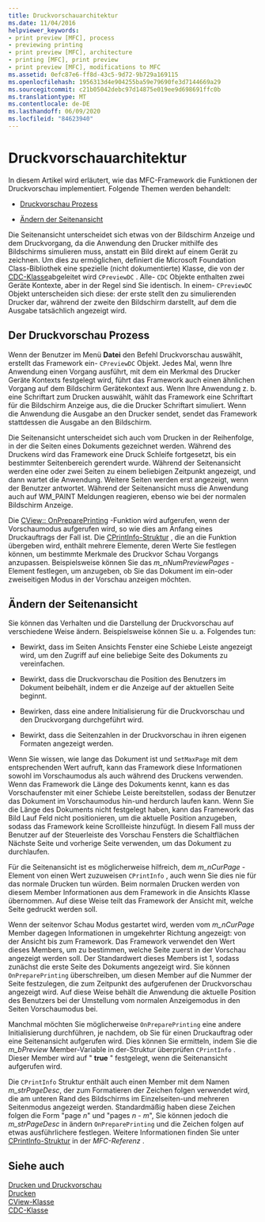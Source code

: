 ```yaml
---
title: Druckvorschauarchitektur
ms.date: 11/04/2016
helpviewer_keywords:
- print preview [MFC], process
- previewing printing
- print preview [MFC], architecture
- printing [MFC], print preview
- print preview [MFC], modifications to MFC
ms.assetid: 0efc87e6-ff8d-43c5-9d72-9b729a169115
ms.openlocfilehash: 1956313d4e904255ba59e79690fe3d7144669a29
ms.sourcegitcommit: c21b05042debc97d14875e019ee9d698691ffc0b
ms.translationtype: MT
ms.contentlocale: de-DE
ms.lasthandoff: 06/09/2020
ms.locfileid: "84623940"
---
```

# <a name="print-preview-architecture"></a>Druckvorschauarchitektur

In diesem Artikel wird erläutert, wie das MFC-Framework die Funktionen der Druckvorschau implementiert. Folgende Themen werden behandelt:

- [Druckvorschau Prozess](#_core_the_print_preview_process)

- [Ändern der Seitenansicht](#_core_modifying_print_preview)

Die Seitenansicht unterscheidet sich etwas von der Bildschirm Anzeige und dem Druckvorgang, da die Anwendung den Drucker mithilfe des Bildschirms simulieren muss, anstatt ein Bild direkt auf einem Gerät zu zeichnen. Um dies zu ermöglichen, definiert die Microsoft Foundation Class-Bibliothek eine spezielle (nicht dokumentierte) Klasse, die von der [CDC-Klasse](reference/cdc-class.md)abgeleitet wird `CPreviewDC` . Alle- `CDC` Objekte enthalten zwei Geräte Kontexte, aber in der Regel sind Sie identisch. In einem- `CPreviewDC` Objekt unterscheiden sich diese: der erste stellt den zu simulierenden Drucker dar, während der zweite den Bildschirm darstellt, auf dem die Ausgabe tatsächlich angezeigt wird.

## <a name="the-print-preview-process"></a><a name="_core_the_print_preview_process"></a>Der Druckvorschau Prozess

Wenn der Benutzer im Menü **Datei** den Befehl Druckvorschau auswählt, erstellt das Framework ein- `CPreviewDC` Objekt. Jedes Mal, wenn Ihre Anwendung einen Vorgang ausführt, mit dem ein Merkmal des Drucker Geräte Kontexts festgelegt wird, führt das Framework auch einen ähnlichen Vorgang auf dem Bildschirm Gerätekontext aus. Wenn Ihre Anwendung z. b. eine Schriftart zum Drucken auswählt, wählt das Framework eine Schriftart für die Bildschirm Anzeige aus, die die Drucker Schriftart simuliert. Wenn die Anwendung die Ausgabe an den Drucker sendet, sendet das Framework stattdessen die Ausgabe an den Bildschirm.

Die Seitenansicht unterscheidet sich auch vom Drucken in der Reihenfolge, in der die Seiten eines Dokuments gezeichnet werden. Während des Druckens wird das Framework eine Druck Schleife fortgesetzt, bis ein bestimmter Seitenbereich gerendert wurde. Während der Seitenansicht werden eine oder zwei Seiten zu einem beliebigen Zeitpunkt angezeigt, und dann wartet die Anwendung. Weitere Seiten werden erst angezeigt, wenn der Benutzer antwortet. Während der Seitenansicht muss die Anwendung auch auf WM_PAINT Meldungen reagieren, ebenso wie bei der normalen Bildschirm Anzeige.

Die [CView:: OnPreparePrinting](reference/cview-class.md#onprepareprinting) -Funktion wird aufgerufen, wenn der Vorschaumodus aufgerufen wird, so wie dies am Anfang eines Druckauftrags der Fall ist. Die [CPrintInfo-Struktur](reference/cprintinfo-structure.md) , die an die Funktion übergeben wird, enthält mehrere Elemente, deren Werte Sie festlegen können, um bestimmte Merkmale des Druckvor Schau Vorgangs anzupassen. Beispielsweise können Sie das *m_nNumPreviewPages* -Element festlegen, um anzugeben, ob Sie das Dokument im ein-oder zweiseitigen Modus in der Vorschau anzeigen möchten.

## <a name="modifying-print-preview"></a><a name="_core_modifying_print_preview"></a>Ändern der Seitenansicht

Sie können das Verhalten und die Darstellung der Druckvorschau auf verschiedene Weise ändern. Beispielsweise können Sie u. a. Folgendes tun:

- Bewirkt, dass im Seiten Ansichts Fenster eine Schiebe Leiste angezeigt wird, um den Zugriff auf eine beliebige Seite des Dokuments zu vereinfachen.

- Bewirkt, dass die Druckvorschau die Position des Benutzers im Dokument beibehält, indem er die Anzeige auf der aktuellen Seite beginnt.

- Bewirken, dass eine andere Initialisierung für die Druckvorschau und den Druckvorgang durchgeführt wird.

- Bewirkt, dass die Seitenzahlen in der Druckvorschau in ihren eigenen Formaten angezeigt werden.

Wenn Sie wissen, wie lange das Dokument ist und `SetMaxPage` mit dem entsprechenden Wert aufruft, kann das Framework diese Informationen sowohl im Vorschaumodus als auch während des Druckens verwenden. Wenn das Framework die Länge des Dokuments kennt, kann es das Vorschaufenster mit einer Schiebe Leiste bereitstellen, sodass der Benutzer das Dokument im Vorschaumodus hin-und herdurch laufen kann. Wenn Sie die Länge des Dokuments nicht festgelegt haben, kann das Framework das Bild Lauf Feld nicht positionieren, um die aktuelle Position anzugeben, sodass das Framework keine Scrollleiste hinzufügt. In diesem Fall muss der Benutzer auf der Steuerleiste des Vorschau Fensters die Schaltflächen Nächste Seite und vorherige Seite verwenden, um das Dokument zu durchlaufen.

Für die Seitenansicht ist es möglicherweise hilfreich, dem *m_nCurPage* -Element von einen Wert zuzuweisen `CPrintInfo` , auch wenn Sie dies nie für das normale Drucken tun würden. Beim normalen Drucken werden von diesem Member Informationen aus dem Framework in die Ansichts Klasse übernommen. Auf diese Weise teilt das Framework der Ansicht mit, welche Seite gedruckt werden soll.

Wenn der seitenvor Schau Modus gestartet wird, werden vom *m_nCurPage* Member dagegen Informationen in umgekehrter Richtung angezeigt: von der Ansicht bis zum Framework. Das Framework verwendet den Wert dieses Members, um zu bestimmen, welche Seite zuerst in der Vorschau angezeigt werden soll. Der Standardwert dieses Members ist 1, sodass zunächst die erste Seite des Dokuments angezeigt wird. Sie können `OnPreparePrinting` überschreiben, um diesen Member auf die Nummer der Seite festzulegen, die zum Zeitpunkt des aufgerufenen der Druckvorschau angezeigt wird. Auf diese Weise behält die Anwendung die aktuelle Position des Benutzers bei der Umstellung vom normalen Anzeigemodus in den Seiten Vorschaumodus bei.

Manchmal möchten Sie möglicherweise `OnPreparePrinting` eine andere Initialisierung durchführen, je nachdem, ob Sie für einen Druckauftrag oder eine Seitenansicht aufgerufen wird. Dies können Sie ermitteln, indem Sie die *m_bPreview* Member-Variable in der-Struktur überprüfen `CPrintInfo` . Dieser Member wird auf " **true** " festgelegt, wenn die Seitenansicht aufgerufen wird.

Die `CPrintInfo` Struktur enthält auch einen Member mit dem Namen *m_strPageDesc*, der zum Formatieren der Zeichen folgen verwendet wird, die am unteren Rand des Bildschirms im Einzelseiten-und mehreren Seitenmodus angezeigt werden. Standardmäßig haben diese Zeichen folgen die Form "page *n*" und "pages *n*  -  *m*", Sie können jedoch die *m_strPageDesc* in ändern `OnPreparePrinting` und die Zeichen folgen auf etwas ausführlichere festlegen. Weitere Informationen finden Sie unter [CPrintInfo-Struktur](reference/cprintinfo-structure.md) in der *MFC-Referenz* .

## <a name="see-also"></a>Siehe auch

[Drucken und Druckvorschau](printing-and-print-preview.md)<br/>
[Drucken](printing.md)<br/>
[CView-Klasse](reference/cview-class.md)<br/>
[CDC-Klasse](reference/cdc-class.md)
